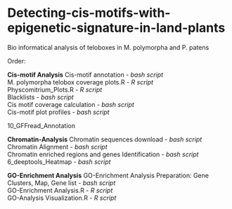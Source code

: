 # Detecting-cis-motifs-with-epigenetic-signature-in-land-plants
Bio informatical analysis of teloboxes in M. polymorpha and P. patens

Order: 

**Cis-motif Analysis**
Cis-motif annotation - *bash script*<br />
M. polymorpha telobox coverage plots.R - *R script*<br />
Physcomitrium_Plots.R - *R script*<br />
Blacklists - *bash script*<br />
Cis motif coverage calculation - *bash script*<br />
Cis-motif plot profiles - *bash script*<br />

10_GFFread_Annotation

**Chromatin-Analysis**
Chromatin sequences download - *bash script*<br />
Chromatin Alignment - *bash script*<br />
Chromatin enriched regions and genes Identification - *bash script*<br />
6_deeptools_Heatmap - *bash script*

**GO-Enrichment Analysis**
GO-Enrichment Analysis Preparation: Gene Clusters, Map, Gene list - *bash script* <br />
GO-Enrichment Analysis.R - *R script*<br />
GO-Analysis Visualization.R - *R script*<br />
